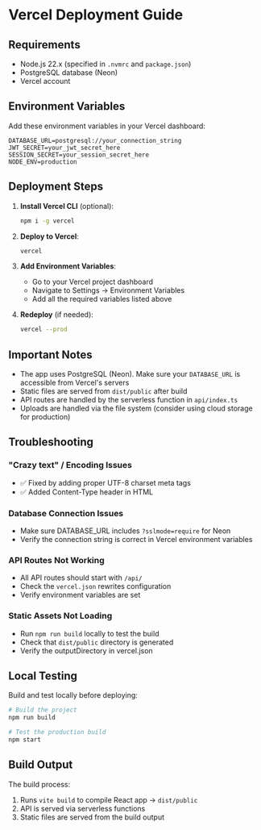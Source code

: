 # Vercel Deployment Guide

## Requirements

- Node.js 22.x (specified in `.nvmrc` and `package.json`)
- PostgreSQL database (Neon)
- Vercel account

## Environment Variables

Add these environment variables in your Vercel dashboard:

```
DATABASE_URL=postgresql://your_connection_string
JWT_SECRET=your_jwt_secret_here
SESSION_SECRET=your_session_secret_here
NODE_ENV=production
```

## Deployment Steps

1. **Install Vercel CLI** (optional):
   ```bash
   npm i -g vercel
   ```

2. **Deploy to Vercel**:
   ```bash
   vercel
   ```

3. **Add Environment Variables**:
   - Go to your Vercel project dashboard
   - Navigate to Settings → Environment Variables
   - Add all the required variables listed above

4. **Redeploy** (if needed):
   ```bash
   vercel --prod
   ```

## Important Notes

- The app uses PostgreSQL (Neon). Make sure your `DATABASE_URL` is accessible from Vercel's servers
- Static files are served from `dist/public` after build
- API routes are handled by the serverless function in `api/index.ts`
- Uploads are handled via the file system (consider using cloud storage for production)

## Troubleshooting

### "Crazy text" / Encoding Issues
- ✅ Fixed by adding proper UTF-8 charset meta tags
- ✅ Added Content-Type header in HTML

### Database Connection Issues
- Make sure DATABASE_URL includes `?sslmode=require` for Neon
- Verify the connection string is correct in Vercel environment variables

### API Routes Not Working
- All API routes should start with `/api/`
- Check the `vercel.json` rewrites configuration
- Verify environment variables are set

### Static Assets Not Loading
- Run `npm run build` locally to test the build
- Check that `dist/public` directory is generated
- Verify the outputDirectory in vercel.json

## Local Testing

Build and test locally before deploying:

```bash
# Build the project
npm run build

# Test the production build
npm start
```

## Build Output

The build process:
1. Runs `vite build` to compile React app → `dist/public`
2. API is served via serverless functions
3. Static files are served from the build output
